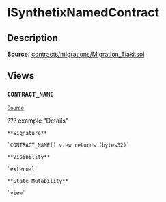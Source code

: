 # ISynthetixNamedContract

## Description

**Source:** [contracts/migrations/Migration_Tiaki.sol](https://github.com/Synthetixio/synthetix/tree/v2.79.1/contracts/migrations/Migration_Tiaki.sol)

## Views

### `CONTRACT_NAME`

<sub>[Source](https://github.com/Synthetixio/synthetix/tree/v2.79.1/contracts/migrations/Migration_Tiaki.sol#L9)</sub>

??? example "Details"

    **Signature**

    `CONTRACT_NAME() view returns (bytes32)`

    **Visibility**

    `external`

    **State Mutability**

    `view`
